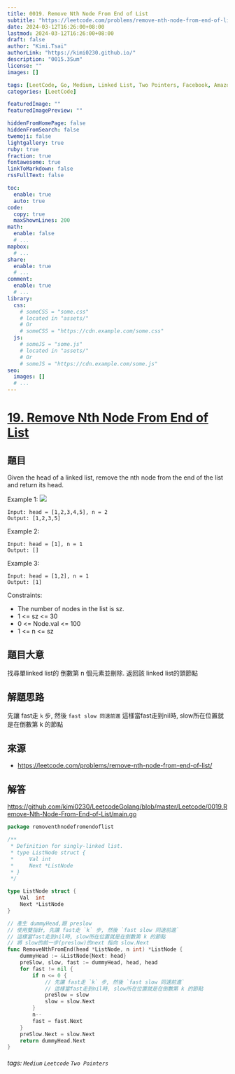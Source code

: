 ```yaml
---
title: 0019. Remove Nth Node From End of List
subtitle: "https://leetcode.com/problems/remove-nth-node-from-end-of-list/"
date: 2024-03-12T16:26:00+08:00
lastmod: 2024-03-12T16:26:00+08:00
draft: false
author: "Kimi.Tsai"
authorLink: "https://kimi0230.github.io/"
description: "0015.3Sum"
license: ""
images: []

tags: [LeetCode, Go, Medium, Linked List, Two Pointers, Facebook, Amazon, Microsoft, Google, Bloomberg]
categories: [LeetCode]

featuredImage: ""
featuredImagePreview: ""

hiddenFromHomePage: false
hiddenFromSearch: false
twemoji: false
lightgallery: true
ruby: true
fraction: true
fontawesome: true
linkToMarkdown: false
rssFullText: false

toc:
  enable: true
  auto: true
code:
  copy: true
  maxShownLines: 200
math:
  enable: false
  # ...
mapbox:
  # ...
share:
  enable: true
  # ...
comment:
  enable: true
  # ...
library:
  css:
    # someCSS = "some.css"
    # located in "assets/"
    # Or
    # someCSS = "https://cdn.example.com/some.css"
  js:
    # someJS = "some.js"
    # located in "assets/"
    # Or
    # someJS = "https://cdn.example.com/some.js"
seo:
  images: []
  # ...
---
```

# [19. Remove Nth Node From End of List](https://leetcode.com/problems/remove-nth-node-from-end-of-list/)

## 題目
Given the head of a linked list, remove the nth node from the end of the list and return its head.

Example 1:
![](https://assets.leetcode.com/uploads/2020/10/03/remove_ex1.jpg)
```
Input: head = [1,2,3,4,5], n = 2
Output: [1,2,3,5]
```

Example 2:
```
Input: head = [1], n = 1
Output: []
```

Example 3:
```
Input: head = [1,2], n = 1
Output: [1]
```

Constraints:
* The number of nodes in the list is sz.
* 1 <= sz <= 30
* 0 <= Node.val <= 100
* 1 <= n <= sz


## 題目大意
找尋單linked list的 倒數第 n 個元素並刪除.
返回該 linked list的頭節點

## 解題思路
先讓 fast走 `k` 步, 然後 `fast slow 同速前進`
這樣當fast走到nil時, slow所在位置就是在倒數第 k 的節點

## 來源
* https://leetcode.com/problems/remove-nth-node-from-end-of-list/

## 解答
https://github.com/kimi0230/LeetcodeGolang/blob/master/Leetcode/0019.Remove-Nth-Node-From-End-of-List/main.go

```go
package removenthnodefromendoflist

/**
 * Definition for singly-linked list.
 * type ListNode struct {
 *     Val int
 *     Next *ListNode
 * }
 */

type ListNode struct {
	Val  int
	Next *ListNode
}

// 產生 dummyHead,跟 preslow
// 使用雙指針, 先讓 fast走 `k` 步, 然後 `fast slow 同速前進`
// 這樣當fast走到nil時, slow所在位置就是在倒數第 k 的節點
// 將 slow的前一步(preslow)的next 指向 slow.Next
func RemoveNthFromEnd(head *ListNode, n int) *ListNode {
	dummyHead := &ListNode{Next: head}
	preSlow, slow, fast := dummyHead, head, head
	for fast != nil {
		if n <= 0 {
			// 先讓 fast走 `k` 步, 然後 `fast slow 同速前進`
			// 這樣當fast走到nil時, slow所在位置就是在倒數第 k 的節點
			preSlow = slow
			slow = slow.Next
		}
		n--
		fast = fast.Next
	}
	preSlow.Next = slow.Next
	return dummyHead.Next
}
```


###### tags: `Medium` `Leetcode` `Two Pointers`